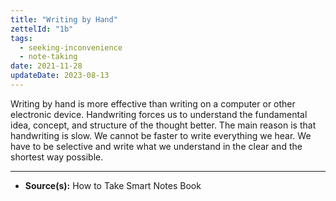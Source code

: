 ```yaml
---
title: "Writing by Hand"
zettelId: "1b"
tags:
  - seeking-inconvenience
  - note-taking
date: 2021-11-28
updateDate: 2023-08-13
---
```


Writing by hand is more effective than writing on a computer or other electronic device. Handwriting forces us to understand the fundamental idea, concept, and structure of the thought better. The main reason is that handwriting is slow. We cannot be faster to write everything we hear. We have to be selective and write what we understand in the clear and the shortest way possible.

---

- **Source(s):** How to Take Smart Notes Book
